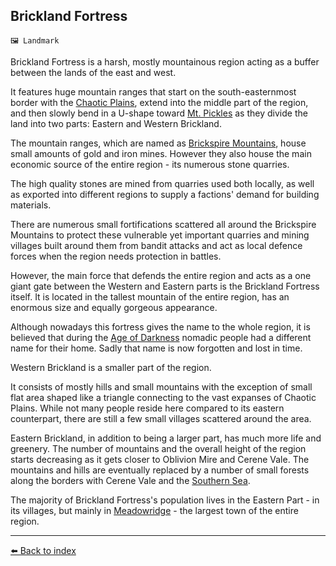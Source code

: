 ## Brickland Fortress

`🖼️ Landmark`

Brickland Fortress is a harsh, mostly mountainous region acting as a buffer between the lands of the east and west.

It features huge mountain ranges that start on the south-easternmost border with the [Chaotic Plains](../refs/chaotic_plains.md), extend into the middle part of the region, and then slowly bend in a U-shape toward [Mt. Pickles](../refs/mt_pickles.md) as they divide the land into two parts: Eastern and Western Brickland.

The mountain ranges, which are named as [Brickspire Mountains](../refs/brickspire_mountains.md), house small amounts of gold and iron mines. However they also house the main economic source of the entire region - its numerous stone quarries.

The high quality stones are mined from quarries used both locally, as well as exported into different regions to supply a factions' demand for building materials.

There are numerous small fortifications scattered all around the Brickspire Mountains to protect these vulnerable yet important quarries and mining villages built around them from bandit attacks and act as local defence forces when the region needs protection in battles.

However, the main force that defends the entire region and acts as a one giant gate between the Western and Eastern parts is the Brickland Fortress itself. It is located in the tallest mountain of the entire region, has an enormous size and equally gorgeous appearance.

Although nowadays this fortress gives the name to the whole region, it is believed that during the [Age of Darkness](../refs/age_of_darkness.md) nomadic people had a different name for their home. Sadly that name is now forgotten and lost in time.

Western Brickland is a smaller part of the region. 

It consists of mostly hills and small mountains with the exception of small flat area shaped like a triangle connecting to the vast expanses of Chaotic Plains. While not many people reside here compared to its eastern counterpart, there are still a few small villages scattered around the area.

Eastern Brickland, in addition to being a larger part, has much more life and greenery. The number of mountains and the overall height of the region starts decreasing as it gets closer to Oblivion Mire and Cerene Vale. The mountains and hills are eventually replaced by a number of small forests along the borders with Cerene Vale and the [Southern Sea](../refs/southern_sea.md).

The majority of Brickland Fortress's population lives in the Eastern Part - in its villages, but mainly in [Meadowridge](../refs/meadowridge.md) - the largest town of the entire region.


----------
[⬅️ Back to index](../refs/#f6d0_s)